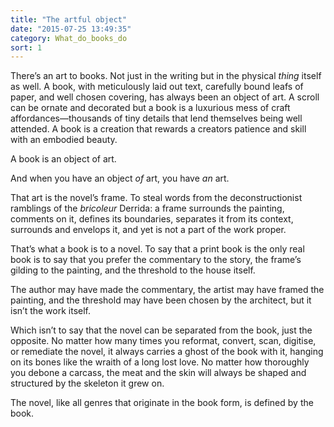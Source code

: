 ```yaml
---
title: "The artful object"
date: "2015-07-25 13:49:35"
category: What_do_books_do
sort: 1
---
```


There’s an art to books. Not just in the writing but in the physical
*thing* itself as well. A book, with meticulously laid out text,
carefully bound leafs of paper, and well chosen covering, has always
been an object of art. A scroll can be ornate and decorated but a book
is a luxurious mess of craft affordances—thousands of tiny details that
lend themselves being well attended. A book is a creation that rewards a
creators patience and skill with an embodied beauty.

A book is an object of art.

And when you have an object *of* art, you have *an* art.

That art is the novel’s frame. To steal words from the deconstructionist
ramblings of the *bricoleur* Derrida: a frame surrounds the painting,
comments on it, defines its boundaries, separates it from its context,
surrounds and envelops it, and yet is not a part of the work proper.

That’s what a book is to a novel. To say that a print book is the only
real book is to say that you prefer the commentary to the story, the
frame’s gilding to the painting, and the threshold to the house itself.

The author may have made the commentary, the artist may have framed the
painting, and the threshold may have been chosen by the architect, but
it isn’t the work itself.

Which isn’t to say that the novel can be separated from the book, just
the opposite. No matter how many times you reformat, convert, scan,
digitise, or remediate the novel, it always carries a ghost of the book
with it, hanging on its bones like the wraith of a long lost love. No
matter how thoroughly you debone a carcass, the meat and the skin will
always be shaped and structured by the skeleton it grew on.

The novel, like all genres that originate in the book form, is defined
by the book.
